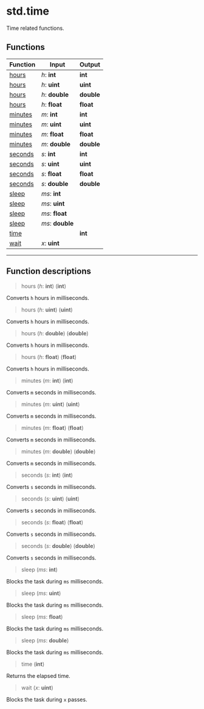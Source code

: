 # std.time

Time related functions.
## Functions
|Function|Input|Output|
|-|-|-|
|[hours](#func_0)|*h*: **int**|**int**|
|[hours](#func_1)|*h*: **uint**|**uint**|
|[hours](#func_2)|*h*: **double**|**double**|
|[hours](#func_3)|*h*: **float**|**float**|
|[minutes](#func_4)|*m*: **int**|**int**|
|[minutes](#func_5)|*m*: **uint**|**uint**|
|[minutes](#func_6)|*m*: **float**|**float**|
|[minutes](#func_7)|*m*: **double**|**double**|
|[seconds](#func_8)|*s*: **int**|**int**|
|[seconds](#func_9)|*s*: **uint**|**uint**|
|[seconds](#func_10)|*s*: **float**|**float**|
|[seconds](#func_11)|*s*: **double**|**double**|
|[sleep](#func_12)|*ms*: **int**||
|[sleep](#func_13)|*ms*: **uint**||
|[sleep](#func_14)|*ms*: **float**||
|[sleep](#func_15)|*ms*: **double**||
|[time](#func_16)||**int**|
|[wait](#func_17)|*x*: **uint**||


***
## Function descriptions

<a id="func_0"></a>
> hours (*h*: **int**) (**int**)

Converts `h` hours in milliseconds.

<a id="func_1"></a>
> hours (*h*: **uint**) (**uint**)

Converts `h` hours in milliseconds.

<a id="func_2"></a>
> hours (*h*: **double**) (**double**)

Converts `h` hours in milliseconds.

<a id="func_3"></a>
> hours (*h*: **float**) (**float**)

Converts `h` hours in milliseconds.

<a id="func_4"></a>
> minutes (*m*: **int**) (**int**)

Converts `m` seconds in milliseconds.

<a id="func_5"></a>
> minutes (*m*: **uint**) (**uint**)

Converts `m` seconds in milliseconds.

<a id="func_6"></a>
> minutes (*m*: **float**) (**float**)

Converts `m` seconds in milliseconds.

<a id="func_7"></a>
> minutes (*m*: **double**) (**double**)

Converts `m` seconds in milliseconds.

<a id="func_8"></a>
> seconds (*s*: **int**) (**int**)

Converts `s` seconds in milliseconds.

<a id="func_9"></a>
> seconds (*s*: **uint**) (**uint**)

Converts `s` seconds in milliseconds.

<a id="func_10"></a>
> seconds (*s*: **float**) (**float**)

Converts `s` seconds in milliseconds.

<a id="func_11"></a>
> seconds (*s*: **double**) (**double**)

Converts `s` seconds in milliseconds.

<a id="func_12"></a>
> sleep (*ms*: **int**)

Blocks the task during `ms` milliseconds.

<a id="func_13"></a>
> sleep (*ms*: **uint**)

Blocks the task during `ms` milliseconds.

<a id="func_14"></a>
> sleep (*ms*: **float**)

Blocks the task during `ms` milliseconds.

<a id="func_15"></a>
> sleep (*ms*: **double**)

Blocks the task during `ms` milliseconds.

<a id="func_16"></a>
> time (**int**)

Returns the elapsed time.

<a id="func_17"></a>
> wait (*x*: **uint**)

Blocks the task during `x` passes.

